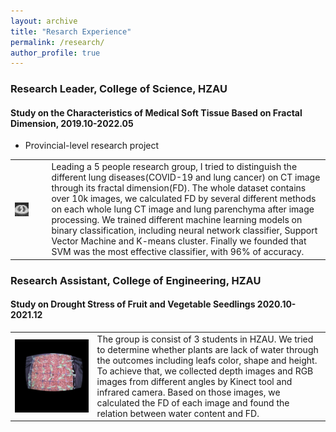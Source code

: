 ```yaml
---
layout: archive
title: "Resarch Experience"
permalink: /research/
author_profile: true
---
```



### Research Leader, College of Science, HZAU
#### Study on the Characteristics of Medical Soft Tissue Based on Fractal Dimension, 2019.10-2022.05
* Provincial-level research project

|  |  |
|--|--|
|<img align="left" src="/images/pCT490.jpg" style="max-width:50%">|Leading a 5 people research group, I tried to distinguish the different lung diseases(COVID-19 and lung cancer) on CT image through its fractal dimension(FD). The whole dataset contains over 10k images, we calculated FD by several different methods on each whole lung CT image and lung parenchyma after image processing. We trained different machine learning models on binary classification, including neural network classifier, Support Vector Machine and K-means cluster. Finally we founded that SVM was the most effective classifier, with 96% of accuracy.|



### Research Assistant, College of Engineering, HZAU
#### Study on Drought Stress of Fruit and Vegetable Seedlings 2020.10-2021.12
|  |  |
|--|--|
|<img align="left" src="/images/depbg1-1.jpeg" style="width: 40">|The group is consist of 3 students in HZAU. We tried to determine whether plants are lack of water through the outcomes including leafs color, shape and height. To achieve that, we collected depth images and RGB images from different angles by Kinect tool and infrared camera. Based on those images, we calculated the FD of each image and found the relation between water content and FD.|

